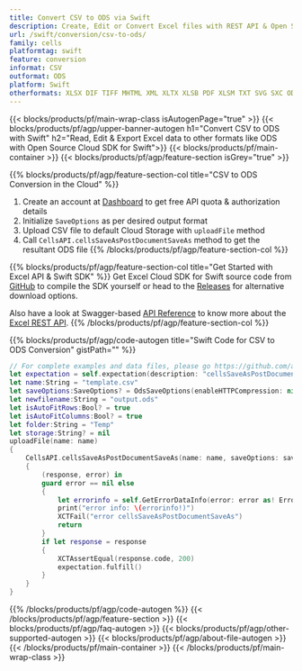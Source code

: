 ```yaml
---
title: Convert CSV to ODS via Swift 
description: Create, Edit or Convert Excel files with REST API & Open Source Swift SDK
url: /swift/conversion/csv-to-ods/
family: cells
platformtag: swift
feature: conversion
informat: CSV
outformat: ODS
platform: Swift
otherformats: XLSX DIF TIFF MHTML XML XLTX XLSB PDF XLSM TXT SVG SXC ODS FODS XPS XLTM 
---
```


{{< blocks/products/pf/main-wrap-class isAutogenPage="true" >}}
{{< blocks/products/pf/agp/upper-banner-autogen h1="Convert CSV to ODS with Swift" h2="Read, Edit & Export Excel data to other formats like ODS with Open Source Cloud SDK for Swift">}}
{{< blocks/products/pf/main-container >}}
{{< blocks/products/pf/agp/feature-section isGrey="true" >}}

{{% blocks/products/pf/agp/feature-section-col title="CSV to ODS Conversion in the Cloud" %}}
1. Create an account at <a href="https://dashboard.aspose.cloud/">Dashboard</a> to get free API quota & authorization details
1. Initialize ```SaveOptions``` as per desired output format
1. Upload CSV file to default Cloud Storage with ```uploadFile``` method
1. Call ```CellsAPI.cellsSaveAsPostDocumentSaveAs``` method to get the resultant ODS file
{{% /blocks/products/pf/agp/feature-section-col %}}

{{% blocks/products/pf/agp/feature-section-col title="Get Started with Excel API & Swift SDK" %}}
Get Excel Cloud SDK for Swift source code from [GitHub](https://github.com/aspose-cells-cloud/aspose-cells-cloud-swift) to compile the SDK yourself or head to the [Releases](https://releases.aspose.cloud/) for alternative download options. 

Also have a look at Swagger-based [API Reference](https://apireference.aspose.cloud/cells/) to know more about the [Excel REST API](https://products.aspose.cloud/cells/curl/).
{{% /blocks/products/pf/agp/feature-section-col %}}

{{% blocks/products/pf/agp/code-autogen title="Swift Code for CSV to ODS Conversion" gistPath="" %}}
```swift
// For complete examples and data files, please go https://github.com/aspose-cells-cloud/aspose-cells-cloud-swift
let expectation = self.expectation(description: "cellsSaveAsPostDocumentSaveAs")
let name:String = "template.csv"
let saveOptions:SaveOptions? = OdsSaveOptions(enableHTTPCompression: nil, saveFormat: "ods", clearData: nil, cachedFileFolder: nil, validateMergedAreas: nil, refreshChartCache: nil, createDirectory: nil, sortNames: nil, calculateFormula: nil, checkFontCompatibility: nil, onePagePerSheet: nil, compliance: nil, defaultFont: nil, printingPageType: nil, imageType: nil, desiredPPI: nil, jpegQuality: nil, securityOptions: nil)
let newfilename:String = "output.ods"
let isAutoFitRows:Bool? = true
let isAutoFitColumns:Bool? = true
let folder:String = "Temp"
let storage:String? = nil
uploadFile(name: name) 
{
	CellsAPI.cellsSaveAsPostDocumentSaveAs(name: name, saveOptions: saveOptions, newfilename: newfilename, isAutoFitRows: isAutoFitRows, isAutoFitColumns: isAutoFitColumns, folder: folder, storage: storage)
	{
		(response, error) in
		guard error == nil else 
		{
			let errorinfo = self.GetErrorDataInfo(error: error as! ErrorResponse)
			print("error info: \(errorinfo!)")
			XCTFail("error cellsSaveAsPostDocumentSaveAs")
			return
		}
		if let response = response 
		{
			XCTAssertEqual(response.code, 200)
			expectation.fulfill()
		}
	}
}
```
{{% /blocks/products/pf/agp/code-autogen %}}
{{< /blocks/products/pf/agp/feature-section >}}
{{< blocks/products/pf/agp/faq-autogen >}}
{{< blocks/products/pf/agp/other-supported-autogen >}}
{{< blocks/products/pf/agp/about-file-autogen >}}
{{< /blocks/products/pf/main-container >}}
{{< /blocks/products/pf/main-wrap-class >}}